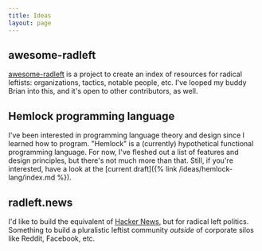 ```yaml
---
title: Ideas
layout: page
---
```


## awesome-radleft

[awesome-radleft](https://github.com/radleft/awesome-radleft) is a project to
create an index of resources for radical leftists: organizations, tactics,
notable people, etc. I've looped my buddy Brian into this, and it's open to
other contributors, as well.

## Hemlock programming language

I've been interested in programming language theory and design since I learned
how to program. "Hemlock" is a (currently) hypothetical functional programming
language. For now, I've fleshed out a list of features and design principles,
but there's not much more than that. Still, if you're interested, have a look at
the [current draft]({% link /ideas/hemlock-lang/index.md %}).

## radleft.news

I'd like to build the equivalent of [Hacker News](https://news.ycombinator.com),
but for radical left politics. Something to build a pluralistic leftist
community _outside_ of corporate silos like Reddit, Facebook, etc.
